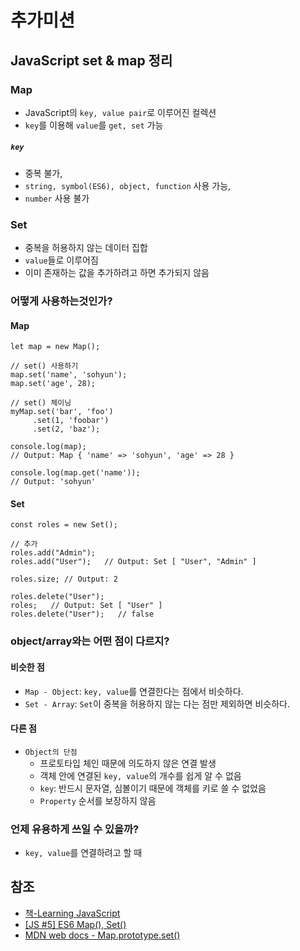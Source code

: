 # 추가미션

## JavaScript set & map 정리 


### Map

- JavaScript의 `key, value pair`로 이루어진 컬렉션
- `key`를 이용해 `value`를 `get, set` 가능
##### `key`  
- 중복 불가, 
- `string, symbol(ES6), object, function` 사용 가능, 
- `number` 사용 불가

### Set
- 중복을 허용하지 않는 데이터 집합
- `value`들로 이루어짐
- 이미 존재하는 값을 추가하려고 하면 추가되지 않음

### 어떻게 사용하는것인가?
#### Map
```
let map = new Map();

// set() 사용하기
map.set('name', 'sohyun');
map.set('age', 28);

// set() 체이닝
myMap.set('bar', 'foo')
     .set(1, 'foobar')
     .set(2, 'baz');

console.log(map);
// Output: Map { 'name' => 'sohyun', 'age' => 28 }

console.log(map.get('name'));
// Output: 'sohyun'
```

#### Set
```
const roles = new Set();

// 추가
roles.add("Admin"); 
roles.add("User");   // Output: Set [ "User", "Admin" ]

roles.size; // Output: 2

roles.delete("User");
roles;   // Output: Set [ "User" ]
roles.delete("User");   // false
```

### object/array와는 어떤 점이 다르지?
#### 비슷한 점
- `Map - Object`: `key, value`를 연결한다는 점에서 비슷하다.
- `Set - Array`: `Set`이 중복을 허용하지 않는 다는 점만 제외하면 비슷하다.
#### 다른 점
- `Object의 단점`
    - 프로토타입 체인 때문에 의도하지 않은 연결 발생
    - 객체 안에 연결된 `key, value`의 개수를 쉽게 알 수 없음
    - `key`: 반드시 문자열, 심볼이기 때문에 객체를 키로 쓸 수 없었음
    - `Property` 순서를 보장하지 않음

### 언제 유용하게 쓰일 수 있을까?
- `key, value`를 연결하려고 할 때



## 참조
- [책-Learning JavaScript](http://www.yes24.com/Product/Goods/42806896)
- [[JS #5] ES6 Map(), Set()](https://medium.com/@hongkevin/js-5-es6-map-set-2a9ebf40f96b)
- [MDN web docs - Map.prototype.set()](https://developer.mozilla.org/ko/docs/Web/JavaScript/Reference/Global_Objects/Map/set)